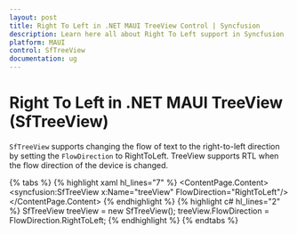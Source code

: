 ```yaml
---
layout: post
title: Right To Left in .NET MAUI TreeView Control | Syncfusion
description: Learn here all about Right To Left support in Syncfusion .NET MAUI TreeView (SfTreeView) Control and more.
platform: MAUI
control: SfTreeView
documentation: ug
---
```


# Right To Left in .NET MAUI TreeView (SfTreeView)

`SfTreeView` supports changing the flow of text to the right-to-left direction by setting the `FlowDirection` to RightToLeft. TreeView supports RTL when the flow direction of the device is changed.

{% tabs %}
{% highlight xaml hl_lines="7" %}
<ContentPage xmlns="http://schemas.microsoft.com/dotnet/2021/maui"
             xmlns:x="http://schemas.microsoft.com/winfx/2009/xaml"
             xmlns:syncfusion="clr-namespace:Syncfusion.Maui.TreeView;assembly=Syncfusion.Maui.TreeView"
             x:Class="Selection.MainPage">
    <ContentPage.Content>
       <syncfusion:SfTreeView x:Name="treeView" 
                              FlowDirection="RightToLeft"/>
    </ContentPage.Content>
</ContentPage>
{% endhighlight %}
{% highlight c# hl_lines="2" %}
SfTreeView treeView = new SfTreeView();
treeView.FlowDirection = FlowDirection.RightToLeft;
{% endhighlight %}
{% endtabs %}